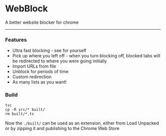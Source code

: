 # WebBlock
A better website blocker for chrome

---
### Features
* Ultra fast blocking - see for yourself
* Pick up where you left off - when you turn blocking off, blocked tabs will be redirected to where you were going initially
* Import URLs from file
* Unblock for periods of time
* Custom redirection
* As many lists as you want!

### Build
```shell script
tsc
cp -R src/* built/
rm built/*.ts
```
Now the `./built/` can be used as an extension, 
either from Load Unpacked or by zipping it and publishing to the Chrome Web Store 